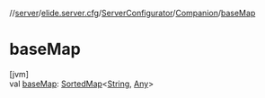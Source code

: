 //[server](../../../../index.md)/[elide.server.cfg](../../index.md)/[ServerConfigurator](../index.md)/[Companion](index.md)/[baseMap](base-map.md)

# baseMap

[jvm]\
val [baseMap](base-map.md): [SortedMap](https://docs.oracle.com/javase/8/docs/api/java/util/SortedMap.html)&lt;[String](https://kotlinlang.org/api/latest/jvm/stdlib/kotlin/-string/index.html), [Any](https://kotlinlang.org/api/latest/jvm/stdlib/kotlin/-any/index.html)&gt;
